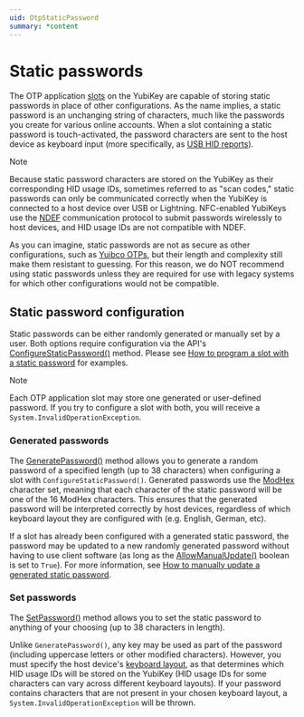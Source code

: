 ```yaml
---
uid: OtpStaticPassword
summary: *content
---
```


<!-- Copyright 2021 Yubico AB

Licensed under the Apache License, Version 2.0 (the "License");
you may not use this file except in compliance with the License.
You may obtain a copy of the License at

    http://www.apache.org/licenses/LICENSE-2.0

Unless required by applicable law or agreed to in writing, software
distributed under the License is distributed on an "AS IS" BASIS,
WITHOUT WARRANTIES OR CONDITIONS OF ANY KIND, either express or implied.
See the License for the specific language governing permissions and
limitations under the License. -->

# Static passwords

The OTP application [slots](xref:OtpSlots) on the YubiKey are capable of storing static passwords in place of other configurations. As the name implies, a static password is an unchanging string of characters, much like the passwords you create for various online accounts. When a slot containing a static password is touch-activated, the password characters are sent to the host device as keyboard input (more specifically, as [USB HID reports](xref:OtpHID)).

> [!NOTE]
> Because static password characters are stored on the YubiKey as their corresponding HID usage IDs, sometimes referred to as "scan codes," static passwords can only be communicated correctly when the YubiKey is connected to a host device over USB or Lightning. NFC-enabled YubiKeys use the [NDEF](xref:OtpNdef) communication protocol to submit passwords wirelessly to host devices, and HID usage IDs are not compatible with NDEF.

As you can imagine, static passwords are not as secure as other configurations, such as [Yuibco OTPs](xref:OtpYubicoOtp), but their length and complexity still make them resistant to guessing. For this reason, we do NOT recommend using static passwords unless they are required for use with legacy systems for which other configurations would not be compatible.

## Static password configuration

Static passwords can be either randomly generated or manually set by a user. Both options require configuration via the API's [ConfigureStaticPassword()](xref:Yubico.YubiKey.Otp.OtpSession.ConfigureStaticPassword(Yubico.YubiKey.Otp.Slot)) method. Please see [How to program a slot with a static password](xref:OtpProgramStaticPassword) for examples.

> [!NOTE]
> Each OTP application slot may store one generated or user-defined password. If you try to configure a slot with both, you will receive a `System.InvalidOperationException`.

### Generated passwords

The [GeneratePassword()](xref:Yubico.YubiKey.Otp.Operations.ConfigureStaticPassword.GeneratePassword(System.Memory<System.Char>)) method allows you to generate a random password of a specified length (up to 38 characters) when configuring a slot with `ConfigureStaticPassword()`. Generated passwords use the [ModHex](xref:OtpModhex) character set, meaning that each character of the static password will be one of the 16 ModHex characters. This ensures that the generated password will be interpreted correctly by host devices, regardless of which keyboard layout they are configured with (e.g. English, German, etc).

If a slot has already been configured with a generated static password, the password may be updated to a new randomly generated password without having to use client software (as long as the [AllowManualUpdate()](xref:Yubico.YubiKey.Otp.Operations.ConfigureStaticPassword.AllowManualUpdate(System.Boolean)) boolean is set to `True`). For more information, see [How to manually update a generated static password](xref:OtpUpdateStaticPassword).

### Set passwords

The [SetPassword()](xref:Yubico.YubiKey.Otp.Operations.ConfigureStaticPassword.SetPassword(System.ReadOnlyMemory<System.Char>)) method allows you to set the static password to anything of your choosing (up to 38 characters in length).

Unlike `GeneratePassword()`, any key may be used as part of the password (including uppercase letters or other modified characters). However, you must specify the host device's [keyboard layout](xref:Yubico.Core.Devices.Hid.KeyboardLayout), as that determines which HID usage IDs will be stored on the YubiKey (HID usage IDs for some characters can vary across different keyboard layouts). If your password contains characters that are not present in your chosen keyboard layout, a `System.InvalidOperationException` will be thrown.
